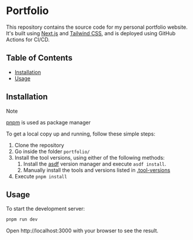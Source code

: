 # Portfolio

This repository contains the source code for my personal portfolio website. It's built using [Next.js](https://nextjs.org/) and [Tailwind CSS](https://tailwindcss.com/), and is deployed using GitHub Actions for CI/CD.

## Table of Contents

- [Installation](#installation)
- [Usage](#usage)

## Installation

<!-- prettier-ignore -->
> [!NOTE]
> [pnpm](https://pnpm.io/) is used as package manager

To get a local copy up and running, follow these simple steps:

1. Clone the repository
1. Go inside the folder `portfolio/`
1. Install the tool versions, using either of the following methods:
   1. Install the [asdf](https://asdf-vm.com/) version manager and execute `asdf install`.
   1. Manually install the tools and versions listed in [.tool-versions](./.tool-versions)
1. Execute `pnpm install`

## Usage

To start the development server:

```sh
pnpm run dev
```

Open http://localhost:3000 with your browser to see the result.
